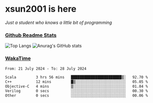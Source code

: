 # xsun2001 is here

*Just a student who knows a little bit of programming*

### [Github Readme Stats](https://github.com/anuraghazra/github-readme-stats)

![Top Langs](https://github-readme-stats.vercel.app/api/top-langs/?username=xsun2001&layout=compact&theme=radical) ![Anurag's GitHub stats](https://github-readme-stats.vercel.app/api?username=xsun2001&show_icons=true&theme=radical)

### [WakaTime](https://wakatime.com)

<!--START_SECTION:waka-->

```txt
From: 21 July 2024 - To: 28 July 2024

Scala         3 hrs 56 mins   ███████████████████████▒░   92.70 %
C++           12 mins         █▒░░░░░░░░░░░░░░░░░░░░░░░   05.05 %
Objective-C   4 mins          ▒░░░░░░░░░░░░░░░░░░░░░░░░   01.84 %
Verilog       0 secs          ░░░░░░░░░░░░░░░░░░░░░░░░░   00.30 %
Other         0 secs          ░░░░░░░░░░░░░░░░░░░░░░░░░   00.06 %
```

<!--END_SECTION:waka-->
